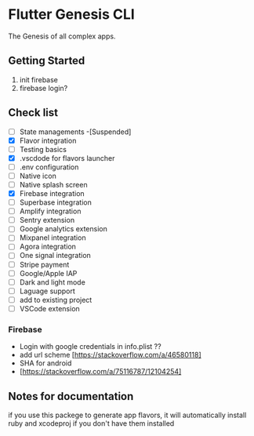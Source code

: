 # Flutter Genesis CLI

The Genesis of all complex apps.

## Getting Started

1. init firebase 
2. firebase login?


## Check list
- [ ] State managements -[Suspended]
- [x] Flavor integration
- [ ] Testing basics
- [x] .vscdode for flavors launcher
- [ ] .env configuration
- [ ] Native icon
- [ ] Native splash screen
- [x] Firebase integration
- [ ] Superbase integration
- [ ] Amplify integration
- [ ] Sentry extension
- [ ] Google analytics extension
- [ ] Mixpanel integration
- [ ] Agora integration
- [ ] One signal integration
- [ ] Stripe payment
- [ ] Google/Apple IAP 
- [ ] Dark and light mode
- [ ] Laguage support
- [ ] add to existing project
- [ ] VSCode extension

### Firebase
- Login with google credentials in info.plist ??
- add url scheme [https://stackoverflow.com/a/46580118]
- SHA for android 
- [https://stackoverflow.com/a/75116787/12104254]

## Notes for documentation

if you use this packege to generate app flavors, it will automatically install ruby and xcodeproj if you don't have them installed
